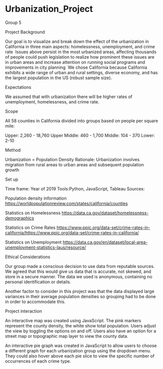 # Urbanization_Project
Group 5

Project Background

Our goal is to visualize and break down the effect of the urbanization in California in three main aspects: homelessness, unemployment, and crime rate 
Issues above persist in the most urbanized areas, affecting thousands of people could push legislation to realize how prominent these issues are in urban areas and increase attention on running social programs and improvements in city planning 
We chose California because California exhibits a wide range of urban and rural settings, diverse economy, and has the largest population in the US (robust sample size). 

Expectations

We assumed that with urbanization there will be higher rates of unemployment, homelessness, and crime rate.

Scope

All 58 counties in California divided into groups based on people per square mile:

Upper: 2,260 - 18,760
Upper Middle: 460 - 1,700
Middle: 104 - 370
Lower: 2-10

Method

Urbanization = Population Density
Rationale: Urbanization involves migration from rural areas to urban areas and subsequent population growth

Set up

Time frame: Year of 2019
Tools:Python, JavaScript, Tableau
Sources:

Population density information
    https://worldpopulationreview.com/states/california/counties

Statistics on Homelessness
    https://data.ca.gov/dataset/homelessness-demographics

Statistics on Crime Rates
    https://www.ppic.org/data-set/crime-rates-in-california/https://www.ppic.org/data-set/crime-rates-in-california/

Statistics on Unemployment
    https://data.ca.gov/en/dataset/local-area-unemployment-statistics-laus/resource/

Ethical Considerations

Our group made a conscious decision to use data from reputable sources. We agreed that this would give us data that is accurate, not skewed, and store in a secure manner. The data we used is anonymous, containing no personal identification or details. 

Another factor to consider in this project was that the data displayed large variances in their average population densities so grouping had to be done in order to accommodate this. 

Project interaction

An interactive map was created using JavaScript. The pink markers represent the county density, the white show total population. Users adjust the view by toggling the options on and off. Users also have an option for a street map or topographic map layer to view the county data.

An interactive pie graph was created in JavaScript to allow users to choose a different graph for each urbanization group using the dropdown menu. They could also hover above each pie slice to view the specific number of occurrences of each crime type.
